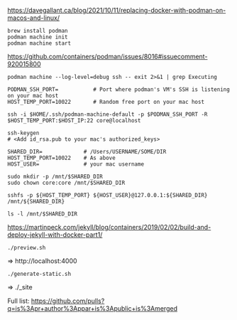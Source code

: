 https://davegallant.ca/blog/2021/10/11/replacing-docker-with-podman-on-macos-and-linux/

```
brew install podman
podman machine init
podman machine start
```

https://github.com/containers/podman/issues/8016#issuecomment-920015800

```
podman machine --log-level=debug ssh -- exit 2>&1 | grep Executing
```

```
PODMAN_SSH_PORT=           # Port where podman's VM's SSH is listening on your mac host
HOST_TEMP_PORT=10022       # Random free port on your mac host

ssh -i $HOME/.ssh/podman-machine-default -p $PODMAN_SSH_PORT -R $HOST_TEMP_PORT:$HOST_IP:22 core@localhost
```

```
ssh-keygen
# <Add id_rsa.pub to your mac's authorized_keys>
```

```
SHARED_DIR=             # /Users/USERNAME/SOME/DIR
HOST_TEMP_PORT=10022    # As above
HOST_USER=              # your mac username

sudo mkdir -p /mnt/$SHARED_DIR
sudo chown core:core /mnt/$SHARED_DIR

sshfs -p ${HOST_TEMP_PORT} ${HOST_USER}@127.0.0.1:${SHARED_DIR} /mnt/${SHARED_DIR}

ls -l /mnt/$SHARED_DIR
```



https://martinpeck.com/jekyll/blog/containers/2019/02/02/build-and-deploy-jekyll-with-docker-part1/

```
./preview.sh
```

=> http://localhost:4000 

```
./generate-static.sh
```

=>  ./_site

			
Full list: https://github.com/pulls?q=is%3Apr+author%3Appar+is%3Apublic+is%3Amerged

